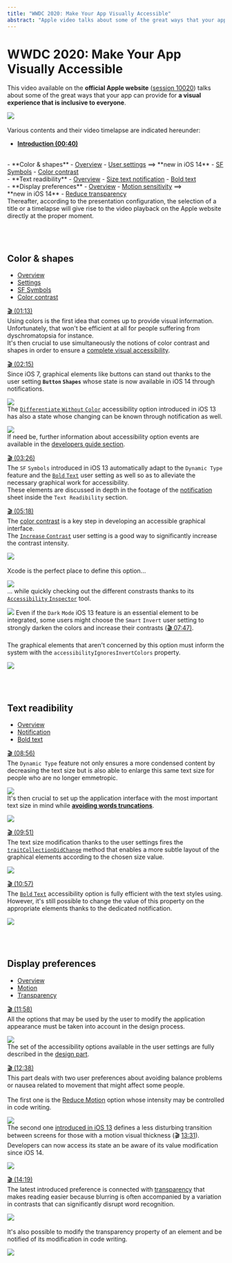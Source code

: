 ```yaml
---
title: "WWDC 2020: Make Your App Visually Accessible"
abstract: "Apple video talks about some of the great ways that your app can provide for a visual experience that is inclusive to everyone"
---
```


# WWDC 2020: Make Your App Visually Accessible

This video available on the **official Apple website** ([session 10020](https://developer.apple.com/videos/play/wwdc2020/10020/)) talks about some of the great ways that your app can provide for **a visual experience that is inclusive to everyone**.

![](../../../../images/iOSdev/wwdc20-020.png)
</br></br>Various contents and their video timelapse are indicated hereunder:

- **[Introduction (00:40)](https://developer.apple.com/videos/play/wwdc2020/10020/?time=40)**
<br>
- **Color & shapes**
    - <a role="button" style="text-decoration: underline" onclick="$('#ColorAndShapesOverview_tab').trigger('click');document.getElementById('color-shapes').scrollIntoView({ behavior: 'smooth', block: 'start' })">Overview</a>
    - <a role="button" style="text-decoration: underline" onclick="$('#ColorAndShapesSettings_tab').trigger('click');document.getElementById('color-shapes').scrollIntoView({ behavior: 'smooth', block: 'start' })">User settings</a> ⟹ **new&nbsp;in&nbsp;iOS&nbsp;14**
    - <a role="button" style="text-decoration: underline" onclick="$('#ColorAndShapesSFSymbols_tab').trigger('click');document.getElementById('color-shapes').scrollIntoView({ behavior: 'smooth', block: 'start' })">SF Symbols</a>
    - <a role="button" style="text-decoration: underline" onclick="$('#ColorAndShapesContrast_tab').trigger('click');document.getElementById('color-shapes').scrollIntoView({ behavior: 'smooth', block: 'start' })">Color contrast</a>
<br>
- **Text readibility**
    - <a role="button" style="text-decoration: underline" onclick="$('#TextReadibilityOverview_tab').trigger('click');document.getElementById('text-readibility').scrollIntoView({ behavior: 'smooth', block: 'start' })">Overview</a>
    - <a role="button" style="text-decoration: underline" onclick="$('#TextReadibilityNotification_tab').trigger('click');document.getElementById('text-readibility').scrollIntoView({ behavior: 'smooth', block: 'start' })">Size text notification</a>
    - <a role="button" style="text-decoration: underline" onclick="$('#TextReadibilityBold_tab').trigger('click');document.getElementById('text-readibility').scrollIntoView({ behavior: 'smooth', block: 'start' })">Bold text</a>
<br>
- **Display preferences**
    - <a role="button" style="text-decoration: underline" onclick="$('#DisplayPreferencesOverview_tab').trigger('click');document.getElementById('display-preferences').scrollIntoView({ behavior: 'smooth', block: 'start' })">Overview</a>
    - <a role="button" style="text-decoration: underline" onclick="$('#DisplayPreferencesMotion_tab').trigger('click');document.getElementById('display-preferences').scrollIntoView({ behavior: 'smooth', block: 'start' })">Motion sensitivity</a> ⟹ **new&nbsp;in&nbsp;iOS&nbsp;14**
    - <a role="button" style="text-decoration: underline" onclick="$('#DisplayPreferencesTransparency_tab').trigger('click');document.getElementById('display-preferences').scrollIntoView({ behavior: 'smooth', block: 'start' })">Reduce transparency</a>

</br>
Thereafter, according to the presentation configuration, the selection of a title or a timelapse will give rise to the video playback on the Apple website directly at the proper moment.

<br><br>
## Color & shapes
<ul class="nav nav-tabs" role="tablist">
    <li class="nav-item" role="presentation">
        <a class="nav-link active"
           data-toggle="tab" 
           href="#ColorAndShapesOverview"
           id="ColorAndShapesOverview_tab"
           role="tab" 
           aria-selected="true">Overview</a>
    </li>
    <li class="nav-item" role="presentation">
        <a class="nav-link" 
           data-toggle="tab" 
           href="#ColorAndShapesSettings"
           id="ColorAndShapesSettings_tab"
           role="tab" 
           aria-selected="false">Settings</a>
    </li>
    <li class="nav-item" role="presentation">
        <a class="nav-link" 
           data-toggle="tab" 
           href="#ColorAndShapesSFSymbols"
           id="ColorAndShapesSFSymbols_tab"
           role="tab" 
           aria-selected="false">SF Symbols</a>
    </li>
    <li class="nav-item" role="presentation">
        <a class="nav-link" 
           data-toggle="tab" 
           href="#ColorAndShapesContrast"
           id="ColorAndShapesContrast_tab"
           role="tab" 
           aria-selected="false">Color contrast</a>
    </li>
</ul>

<div class="tab-content">
<div class="tab-pane show active" id="ColorAndShapesOverview" role="tabpanel">

<a alt="Click to playback the video at the indicated time." href="https://developer.apple.com/videos/play/wwdc2020/10020/?time=73">🎬 (01:13)</a>
</br>Using colors is the first idea that comes up to provide visual information.
Unfortunately, that won't be efficient at all for people suffering from dyschromatopsia for instance.
</br>It's then crucial to use simultaneously the notions of color contrast and shapes in order to ensure a <a href="../../../design/#colours" style="text-decoration: underline;">complete&nbsp;visual&nbsp;accessibility</a>.
</div>

<div class="tab-pane" id="ColorAndShapesSettings" role="tabpanel">

<a alt="Click to playback the video at the indicated time." href="https://developer.apple.com/videos/play/wwdc2020/10020/?time=135">🎬 (02:15)</a>
</br>Since iOS&nbsp;7, graphical elements like buttons can stand out thanks to the user setting **`Button`&nbsp;`Shapes`** whose state is now available in iOS&nbsp;14 through notifications.

![](../../../../images/iOSdev/wwdc20-020-ColorAndShapesSettings_1.png)
</br>The <a href="../../../design/#accessibility-options" style="text-decoration: underline;">`Differentiate`&nbsp;`Without`&nbsp;`Color`</a> accessibility option introduced in iOS&nbsp;13 has also a state whose changing can be known through notification as well.

![](../../../../images/iOSdev/wwdc20-020-ColorAndShapesSettings_2.png)
</br>If need be, further information about accessibility option events are available in the <a href="../../../development/#accessibility-options" style="text-decoration: underline;">developers&nbsp;guide&nbsp;section</a>.
</div>

<div class="tab-pane" id="ColorAndShapesSFSymbols" role="tabpanel" >

<a alt="Click to playback the video at the indicated time." href="https://developer.apple.com/videos/play/wwdc2020/10020/?time=206">🎬 (03:26)</a>
</br>The `SF`&nbsp;`Symbols` introduced in iOS&nbsp;13 automatically adapt to the `Dynamic Type` feature and the <a href="../../../design/#accessibility-options" style="text-decoration: underline;">`Bold`&nbsp;`Text`</a> user setting as well so as to alleviate the necessary graphical work for accessibility.
</br>These elements are discussed in depth in the footage of the <a style="text-decoration: underline;" role="button" onclick="$('#TextReadibilityNotification_tab').trigger('click');document.getElementById('lisibilite-du-texte').scrollIntoView({ behavior: 'smooth', block: 'start' })">notification </a> sheet inside the `Text Readibility` section.
</div>

<div class="tab-pane" id="ColorAndShapesContrast" role="tabpanel" >

<a alt="Click to playback the video at the indicated time." href="https://developer.apple.com/videos/play/wwdc2020/10020/?time=318">🎬 (05:18)</a>
</br>The <a href="../../../design/#colours" style="text-decoration: underline;">color contrast</a> is a key step in developing an accessible graphical interface.
</br>The <a href="../../../design/#accessibility-options" style="text-decoration: underline;">`Increase`&nbsp;`Contrast`</a> user setting is a good way to significantly increase the contrast intensity.

![](../../../../images/iOSdev/wwdc20-020-ColorAndShapesContrast_1.png)
</br></br>Xcode is the perfect place to define this option...

![](../../../../images/iOSdev/wwdc20-020-ColorAndShapesContrast_2.png)
</br>... while quickly checking out the different constrasts thanks to its <a href="../../2019/#color-contrast-0626" style="text-decoration: underline;">`Accessibility`&nbsp;`Inspector`</a> tool.

![](../../../../images/iOSdev/wwdc20-020-ColorAndShapesContrast_3.png)
Even if the `Dark`&nbsp;`Mode` iOS&nbsp;13 feature is an essential element to be integrated, some users might choose the `Smart`&nbsp;`Invert` user setting to strongly darken the colors and increase their contrasts (<a href="https://developer.apple.com/videos/play/wwdc2020/10020/?time=467" style="text-decoration: underline;">🎬 07:47)</a>.
</br></br>The graphical elements that aren't concerned by this option must inform the system with the `accessibilityIgnoresInvertColors` property.

![](../../../../images/iOSdev/wwdc20-020-ColorAndShapesContrast_4.png)
</div>
</div>

<br><br>
## Text readibility
<ul class="nav nav-tabs" role="tablist">
    <li class="nav-item" role="presentation">
        <a class="nav-link active"
           data-toggle="tab" 
           href="#TextReadibilityOverview"
           id="TextReadibilityOverview_tab"
           role="tab" 
           aria-selected="true">Overview</a>
    </li>
    <li class="nav-item" role="presentation">
        <a class="nav-link" 
           data-toggle="tab" 
           href="#TextReadibilityNotification"
           id="TextReadibilityNotification_tab"
           role="tab" 
           aria-selected="false">Notification</a>
    </li>
    <li class="nav-item" role="presentation">
        <a class="nav-link" 
           data-toggle="tab" 
           href="#TextReadibilityBold"
           id="TextReadibilityBold_tab"
           role="tab" 
           aria-selected="false">Bold text</a>
    </li>
</ul>

<div class="tab-content">
<div class="tab-pane show active" id="TextReadibilityOverview" role="tabpanel">

<a alt="Click to playback the video at the indicated time." href="https://developer.apple.com/videos/play/wwdc2020/10020/?time=536">🎬 (08:56)</a>
</br>The `Dynamic Type` feature not only ensures a more condensed content by decreasing the text size but is also able to enlarge this same text size for people who are no longer emmetropic.

![](../../../../images/iOSdev/wwdc20-020-TextReadibilityOverview.png)
</br>It's then crucial to set up the application interface with the most important text size in mind while **<a href="https://developer.apple.com/videos/play/wwdc2020/10020/?time=578" style="text-decoration: underline;">avoiding&nbsp;words&nbsp;truncations</a>**.

![](../../../../images/iOSdev/wwdc20-020-TextReadibilityNotification_2.png)
</div>

<div class="tab-pane" id="TextReadibilityNotification" role="tabpanel">

<a alt="Click to playback the video at the indicated time." href="https://developer.apple.com/videos/play/wwdc2020/10020/?time=591">🎬 (09:51)</a>
</br>The text size modification thanks to the user settings fires the <a href="../../2017/245/#example-2432" style="text-decoration: underline;">`traitCollectionDidChange`</a> method that enables a more subtle layout of the graphical elements according to the chosen size value.

![](../../../../images/iOSdev/wwdc20-020-TextReadibilityNotification_1.png)
</div>

<div class="tab-pane" id="TextReadibilityBold" role="tabpanel" >

<a alt="Click to playback the video at the indicated time." href="https://developer.apple.com/videos/play/wwdc2020/10020/?time=657">🎬 (10:57)</a>
</br>The <a href="../../../design/#accessibility-options" style="text-decoration: underline;">`Bold`&nbsp;`Text`</a> accessibility option is fully efficient with the text styles using.
However, it's still possible to change the value of this property on the appropriate elements thanks to the dedicated notification.

![](../../../../images/iOSdev/wwdc20-020-TextReadibilityBold.png)
</div>
</div>

<br><br>
## Display preferences
<ul class="nav nav-tabs" role="tablist">
    <li class="nav-item" role="presentation">
        <a class="nav-link active"
           data-toggle="tab" 
           href="#DisplayPreferencesOverview"
           id="DisplayPreferencesOverview_tab"
           role="tab" 
           aria-selected="true">Overview</a>
    </li>
    <li class="nav-item" role="presentation">
        <a class="nav-link" 
           data-toggle="tab" 
           href="#DisplayPreferencesMotion"
           id="DisplayPreferencesMotion_tab"
           role="tab" 
           aria-selected="false">Motion</a>
    </li>
    <li class="nav-item" role="presentation">
        <a class="nav-link" 
           data-toggle="tab" 
           href="#DisplayPreferencesTransparency"
           id="DisplayPreferencesTransparency_tab"
           role="tab" 
           aria-selected="false">Transparency</a>
    </li>
</ul>

<div class="tab-content">
<div class="tab-pane show active" id="DisplayPreferencesOverview" role="tabpanel">

<a alt="Click to playback the video at the indicated time." href="https://developer.apple.com/videos/play/wwdc2020/10020/?time=718">🎬 (11:58)</a>
</br>All the options that may be used by the user to modify the application appearance must be taken into account in the design process.

![](../../../../images/iOSdev/wwdc20-020-DisplayPreferencesOverview.png)
</br>The set of the accessibility options available in the user settings are fully described in the <a href="../../../design/#accessibility-options" style="text-decoration: underline;">design&nbsp;part</a>.
</div>

<div class="tab-pane" id="DisplayPreferencesMotion" role="tabpanel">

<a alt="Click to playback the video at the indicated time." href="https://developer.apple.com/videos/play/wwdc2020/10020/?time=758">🎬 (12:38)</a>
</br>This part deals with two user preferences about avoiding balance problems or nausea related to movement that might affect some people.
</br></br>The first one is the <a href="../../2018/230/#motion-0848" style="text-decoration: underline;">Reduce&nbsp;Motion</a> option whose intensity may be controlled in code writing.

![](../../../../images/iOSdev/wwdc20-020-DisplayPreferencesMotion_1.png)
</br>The second one <a href="../../2019/#reduce-motion" style="text-decoration: underline;">introduced&nbsp;in&nbsp;iOS&nbsp;13</a> defines a less disturbing transition between screens for those with a motion visual thickness (🎬 <a href="https://developer.apple.com/videos/play/wwdc2020/10020/?time=811" style="text-decoration: underline;">13:31</a>).
Developers can now access its state an be aware of its value modification since iOS&nbsp;14.

![](../../../../images/iOSdev/wwdc20-020-DisplayPreferencesMotion_2.png)
</div>

<div class="tab-pane" id="DisplayPreferencesTransparency" role="tabpanel" >

<a alt="Click to playback the video at the indicated time." href="https://developer.apple.com/videos/play/wwdc2020/10020/?time=859">🎬 (14:19)</a>
</br>The latest introduced preference is connected with  <a href="../../2018/230/#transparency-and-blurring-0307" style="text-decoration: underline;">transparency</a> that makes reading easier because blurring is often accompanied by a variation in contrasts that can significantly disrupt word recognition.

![](../../../../images/iOSdev/wwdc20-020-DisplayPreferencesTransparency_1.png)
</br></br>It's also possible to modify the transparency property of an element and be notified of its modification in code writing.

![](../../../../images/iOSdev/wwdc20-020-DisplayPreferencesTransparency_2.png)
</div>
</div>
